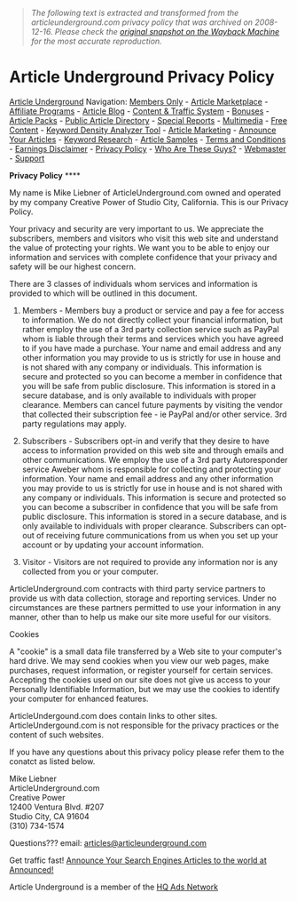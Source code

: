 > *The following text is extracted and transformed from the articleunderground.com privacy policy that was archived on 2008-12-16. Please check the [original snapshot on the Wayback Machine](https://web.archive.org/web/20081216044614id_/http%3A//www.articleunderground.com/privacy_policy.html) for the most accurate reproduction.*

# Article Underground Privacy Policy

[Article Underground](http://www.articleunderground.com/) Navigation: [Members Only](http://www.articleunderground.com/members.html) \- [Article Marketplace](http://www.articleunderground.com/marketplace/) \- [Affiliate Programs](http://www.articleunderground.com/affiliate-programs/) \- [Article Blog](http://articleblog.articleunderground.com/) \- [Content & Traffic System](http://www.articleunderground.com/content-traffic.html) \- [Bonuses](http://www.articleunderground.com/bonuses.html) \- [Article Packs](http://www.articleunderground.com/article-packs/) \- [Public Article Directory](http://www.articleunderground.com/directory/) \- [Special Reports](http://www.articleunderground.com/special-reports/) \- [Multimedia](http://www.articleunderground.com/multimedia/) \- [Free Content](https://web.archive.org/free-content/) \- [Keyword Density Analyzer Tool](http://www.articleunderground.com/webmaster/keyword-density-tool.html) \- [Article Marketing](http://www.articleunderground.com/article-marketing/) \- [Announce Your Articles](http://www.articleunderground.com/announce-articles/) \- [Keyword Research](http://www.articleunderground.com/keyword-research/) \- [Article Samples](http://www.articleunderground.com/article-samples.html) \- [Terms and Conditions](http://www.articleunderground.com/terms_and_conditions.html) \- [Earnings Disclaimer](http://www.articleunderground.com/earnings_disclaimer.html) \- [Privacy Policy](http://www.articleunderground.com/privacy_policy.html) \- [Who Are These Guys?](http://www.articleunderground.com/who-we-be.html) \- [Webmaster](http://www.articleunderground.com/webmaster/) \- [Support](http://www.articleunderground.com/support-free.html)

**Privacy Policy** ****

My name is Mike Liebner of ArticleUnderground.com owned and operated by my company Creative Power of Studio City, California. This is our Privacy Policy.

Your privacy and security are very important to us. We appreciate the subscribers, members and visitors who visit this web site and understand the value of protecting your rights. We want you to be able to enjoy our information and services with complete confidence that your privacy and safety will be our highest concern.

There are 3 classes of individuals whom services and information is provided to which will be outlined in this document.

1) Members - Members buy a product or service and pay a fee for access to information. We do not directly collect your financial information, but rather employ the use of a 3rd party collection service such as PayPal whom is liable through their terms and services which you have agreed to if you have made a purchase. Your name and email address and any other information you may provide to us is strictly for use in house and is not shared with any company or individuals. This information is secure and protected so you can become a member in confidence that you will be safe from public disclosure. This information is stored in a secure database, and is only available to individuals with proper clearance. Members can cancel future payments by visiting the vendor that collected their subscription fee - ie PayPal and/or other service. 3rd party regulations may apply. 

2) Subscribers - Subscribers opt-in and verify that they desire to have access to information provided on this web site and through emails and other communications. We employ the use of a 3rd party Autoresponder service Aweber whom is responsible for collecting and protecting your information. Your name and email address and any other information you may provide to us is strictly for use in house and is not shared with any company or individuals. This information is secure and protected so you can become a subscriber in confidence that you will be safe from public disclosure. This information is stored in a secure database, and is only available to individuals with proper clearance. Subscribers can opt-out of receiving future communications from us when you set up your account or by updating your account information.

3) Visitor - Visitors are not required to provide any information nor is any collected from you or your computer. 

ArticleUnderground.com contracts with third party service partners to provide us with data collection, storage and reporting services. Under no circumstances are these partners permitted to use your information in any manner, other than to help us make our site more useful for our visitors. 

Cookies

A "cookie" is a small data file transferred by a Web site to your computer's hard drive. We may send cookies when you view our web pages, make purchases, request information, or register yourself for certain services. Accepting the cookies used on our site does not give us access to your Personally Identifiable Information, but we may use the cookies to identify your computer for enhanced features.

ArticleUndergound.com does contain links to other sites. ArticleUndergound.com is not responsible for the privacy practices or the content of such websites. 

If you have any questions about this privacy policy please refer them to the conatct as listed below. 

Mike Liebner  
ArticleUnderground.com  
Creative Power   
12400 Ventura Blvd. #207  
Studio City, CA 91604  
(310) 734-1574 

Questions??? email: [articles@articleunderground.com](mailto:articles@articleunderground.com)

Get traffic fast! [Announce Your Search Engines Articles to the world at Announced!](http://www.announced.us/category/search-engines/)

Article Underground is a member of the [HQ Ads Network](http://www.hqads.com/)
